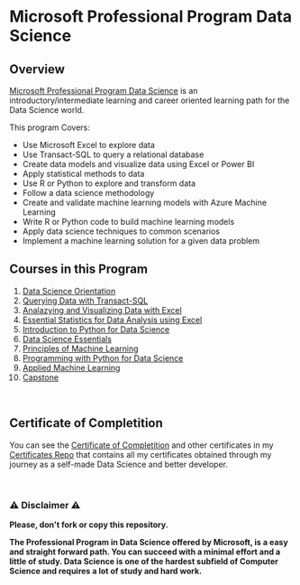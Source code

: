# Microsoft Professional Program Data Science

## Overview
[Microsoft Professional Program Data Science](https://www.edx.org/microsoft-professional-program-data-science) is an introductory/intermediate learning and career oriented learning path for the Data Science world.  

This program Covers:

- Use Microsoft Excel to explore data
- Use Transact-SQL to query a relational database
- Create data models and visualize data using Excel or Power BI
- Apply statistical methods to data
- Use R or Python to explore and transform data
- Follow a data science methodology
- Create and validate machine learning models with Azure Machine Learning
- Write R or Python code to build machine learning models
- Apply data science techniques to common scenarios
- Implement a machine learning solution for a given data problem

## Courses in this Program

1) [Data Science Orientation](https://github.com/AlessandroCorradini/Microsoft-Data-Science-Professional-Program/tree/master/01%20-%20DAT101x%20-%20Data%20Science%20Orientation)
2) [Querying Data with Transact-SQL](https://github.com/AlessandroCorradini/Microsoft-Data-Science-Professional-Program/tree/master/02%20-%20DAT201x%20-%20Querying%20Data%20with%20Transact-SQL)
3) [Analazying and Visualizing Data with Excel](https://github.com/AlessandroCorradini/Microsoft-Data-Science-Professional-Program/tree/master/03%20-%20DAT206x%20-%20Analyzing%20and%20Visualizing%20Data%20with%20Excel)
4) [Essential Statistics for Data Analysis using Excel](https://github.com/AlessandroCorradini/Microsoft-Data-Science-Professional-Program/tree/master/04%20-%20DAT222x%20-%20Essential%20Statistics%20for%20Data%20Analysis%20using%20Excel)
5) [Introduction to Python for Data Science](https://github.com/AlessandroCorradini/Microsoft-Data-Science-Professional-Program/tree/master/05%20-%20DAT208x%20-%20Introduction%20to%20Python%20for%20Data%20Science)
6) [Data Science Essentials](https://github.com/AlessandroCorradini/Microsoft-Data-Science-Professional-Program/tree/master/06%20-%20DAT203.1x%20-%20Data%20Science%20Essentials)
7) [Principles of Machine Learning](https://github.com/AlessandroCorradini/Microsoft-Data-Science-Professional-Program/tree/master/07%20-%20DAT203.2x%20-%20Principles%20of%20Machine%20Learning)
8) [Programming with Python for Data Science](https://github.com/AlessandroCorradini/Microsoft-Data-Science-Professional-Program/tree/master/08%20-%20DAT210x%20-%20Programming%20with%20Python%20for%20Data%20Science)
9) [Applied Machine Learning](https://github.com/AlessandroCorradini/Microsoft-Data-Science-Professional-Program/tree/master/09%20-%20DAT203.3x%20-%20Applied%20Machine%20Learning)
10) [Capstone](https://github.com/AlessandroCorradini/Microsoft-Data-Science-Professional-Program/tree/master/10%20-%20DAT102x%20-%20Microsoft%20Professional%20Capstone%20Data%20Science)

<br/>

## Certificate of Completition
You can see the [Certificate of Completition](https://github.com/AlessandroCorradini/Certificates/blob/master/Microsoft%20Professional%20Program%20Data%20Science%20Certificate.pdf) and other certificates in my [Certificates Repo](https://github.com/AlessandroCorradini/Certificates) that contains all my certificates obtained through my journey as a self-made Data Science and better developer.

<br/>

### ⚠️ Disclaimer ⚠️
**Please, don't fork or copy this repository.**

**The Professional Program in Data Science offered by Microsoft, is a easy and straight forward path. You can succeed with a minimal effort and a little of study. Data Science is one of the hardest subfield of Computer Science and requires a lot of study and hard work.**
